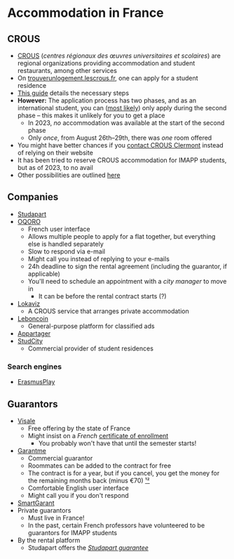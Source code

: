 # Accommodation in France

## CROUS

* [CROUS](https://fr.wikipedia.org/wiki/Centre\_r%C3%A9gional\_des\_%C5%93uvres\_universitaires\_et\_scolaires) (_centres régionaux des œuvres universitaires et scolaires_) are regional organizations providing accommodation and student restaurants, among other services
* On [trouverunlogement.lescrous.fr](https://trouverunlogement.lescrous.fr/), one can apply for a student residence
* [This guide](https://www.crous-clermont.fr/etudes-internationales/se-loger-en-france/je-suis-etudiant-international-en-mobilite-individuelle-et-demande-un-logement-au-crous-clermont-auvergne/) details the necessary steps
* **However:** The application process has two phases, and as an international student, you can ([most likely](https://www.etudiant.gouv.fr/fr/logement-pour-les-etudiants-internationaux-193)) only apply during the second phase – this makes it unlikely for you to get a place
  * In 2023, _no_ accommodation was available at the start of the second phase
  * Only _once_, from August 26th–29th, there was _one_ room offered
* You might have better chances if you [contact CROUS Clermont](https://www.crous-clermont.fr/contacts/logement-et-vie-en-residence/) instead of relying on their website
* It has been tried to reserve CROUS accommodation for IMAPP students, but as of 2023, to no avail
* Other possibilities are outlined [here](https://www.crous-clermont.fr/etudes-internationales/se-loger-en-france/)

## Companies

* [Studapart](https://studapart.com/)
* [OQORO](https://oqoro.com/)
  * French user interface
  * Allows multiple people to apply for a flat together, but everything else is handled separately
  * Slow to respond via e-mail
  * Might call you instead of replying to your e-mails
  * 24h deadline to sign the rental agreement (including the guarantor, if applicable)
  * You'll need to schedule an appointment with a _city manager_ to move in
    * It can be before the rental contract starts (?)
* [Lokaviz](https://www.lokaviz.fr/)
  * A CROUS service that arranges private accommodation
* [Leboncoin](https://www.leboncoin.fr/v/clermont-ferrand\_63000/colocations)
  * General-purpose platform for classified ads
* [Appartager](https://www.appartager.com/colocations/puy-de-dome/clermont-ferrand)
* [StudCity](https://www.studcity-clermont.com/)
  * Commercial provider of student residences

### Search engines

* [ErasmusPlay](https://erasmusplay.com)

## Guarantors

* [Visale](https://visale.fr/)
  * Free offering by the state of France
  * Might insist on a _French_ [certificate of enrollment](Certificates.md)
    * You probably won't have that until the semester starts!
* [Garantme](https://garantme.fr/)
  * Commercial guarantor
  * Roommates can be added to the contract for free
  * The contract is for a year, but if you cancel, you get the money for the remaining months back (minus €70) [¹](https://help.garantme.fr/en/guaranteetransfer)[²](https://help.garantme.fr/en/how-do-i-cancel-my-guarantee)
  * Comfortable English user interface
  * Might call you if you don't respond
* [SmartGarant](https://www.smart-garant.com/)
* Private guarantors
  * Must live in France!
  * In the past, certain French professors have volunteered to be guarantors for IMAPP students
* By the rental platform
  * Studapart offers the [_Studapart guarantee_](http://help.studapart.com/en/articles/3010730-what-is-the-studapart-guarantee-and-how-can-i-get-it)
